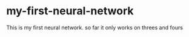 # my-first-neural-network
This is my first neural network. so far it only works on threes and fours
